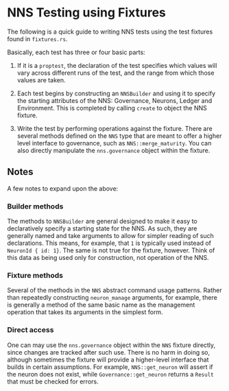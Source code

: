 # NNS Testing using Fixtures

The following is a quick guide to writing NNS tests using the test fixtures
found in `fixtures.rs`.

Basically, each test has three or four basic parts:

1. If it is a `proptest`, the declaration of the test specifies which values
   will vary across different runs of the test, and the range from which those
   values are taken.

2. Each test begins by constructing an `NNSBuilder` and using it to specify
   the starting attributes of the NNS: Governance, Neurons, Ledger and
   Environment. This is completed by calling `create` to object the NNS
   fixture.

3. Write the test by performing operations against the fixture. There are
   several methods defined on the `NNS` type that are meant to offer a higher
   level interface to governance, such as `NNS::merge_maturity`. You can also
   directly manipulate the `nns.governance` object within the fixture.


## Notes

A few notes to expand upon the above:

### Builder methods

The methods to `NNSBuilder` are general designed to make it easy to
declaratively specify a starting state for the NNS. As such, they are
generally named and take arguments to allow for simpler reading of such
declarations. This means, for example, that `1` is typically used instead of
`NeuronId { id: 1}`. The same is not true for the fixture, however. Think of
this data as being used only for construction, not operation of the NNS.

### Fixture methods

Several of the methods in the `NNS` abstract command usage patterns. Rather
than repeatedly constructing `neuron_manage` arguments, for example, there is
generally a method of the same basic name as the management operation that
takes its arguments in the simplest form.

### Direct access

One can may use the `nns.governance` object within the `NNS` fixture directly,
since changes are tracked after such use. There is no harm in doing so,
although sometimes the fixture will provide a higher-level interface that
builds in certain assumptions. For example, `NNS::get_neuron` will assert if
the neuron does not exist, while `Governance::get_neuron` returns a `Result`
that must be checked for errors.


